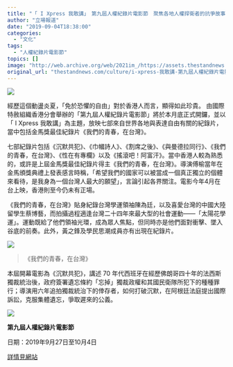 ```yaml
---
title: "「 I Xpress 我敢講」　第九屆人權紀錄片電影節　聚焦各地人權捍衛者的抗爭故事"
author: "立場報道"
date: "2019-09-04T18:38:00"
categories:
  - "文化"
tags:
  - "人權紀錄片電影節"
topics: []
image: "http://web.archive.org/web/2021im_/https://assets.thestandnews.com/media/photos/67960557_2542288965834053_1995403189670641664_n_TGpHZ.jpg"
original_url: "thestandnews.com/culture/i-xpress-我敢講-第九屆人權紀錄片電影節-聚焦各地人權捍衛者的抗爭故事"
---
```

![](http://web.archive.org/web/2021im_/https://assets.thestandnews.com/media/photos/67960557_2542288965834053_1995403189670641664_n_TGpHZ.jpg)

經歷這個動盪炎夏，「免於恐懼的自由」對於香港人而言，顯得如此珍貴。 由國際特赦組織香港分會舉辦的「第九屆人權紀錄片電影節」將於本月底正式開鑼，並以「 I Xpress 我敢講」為主題，放映七部來自世界各地與表達自由有關的紀錄片，當中包括金馬獎最佳紀錄片《我們的青春，在台灣》。

七部紀錄片包括《沉默共犯》、《巾幗詩人》、《割席之後》、《與曼德拉同行》、《我們的青春，在台灣》、《性在有專欄》以及《搖滾吧！阿富汗》。當中香港人較為熟悉的，或許是上屆金馬獎最佳紀錄片得主《我們的青春，在台灣》。導演傅榆當年在金馬頒獎典禮上發表感言時稱，「希望我們的國家可以被當成一個真正獨立的個體來看待，是我身為一個台灣人最大的願望」，言論引起各界關注。電影今年4月在台上映，香港則至今仍未有正場。

《我們的青春，在台灣》貼身紀錄台灣學運領袖陳為廷，以及喜愛台灣的中國大陸留學生蔡博藝，而拍攝過程適逢台灣二十四年來最大型的社會運動——「太陽花學運」。運動既給了他們領袖光環，成為眾人焦點，但同時亦是他們面對衝擊、墜入谷底的前奏。此外，黃之鋒及學民思潮成員亦有出現在紀錄片。

![](http://web.archive.org/web/2021im_/https://assets.thestandnews.com/media/photos/Broadway20film20still_Our20Youth20in20Taiwan_1jI9e.jpg)
> 《我們的青春，在台灣》

本屆開幕電影為《沉默共犯》，講述 70 年代西班牙在經歷佛朗哥四十年的法西斯獨裁統治後，政府簽署遺忘條約「忘掉」獨裁政權和其國民衛隊所犯下的種種罪行；導演用六年追拍獨裁統治下的倖存者，如何打破沉默，在阿根廷法庭提出國際訴訟，克服集體遺忘，爭取遲來的公義。

![](http://web.archive.org/web/2021im_/https://assets.thestandnews.com/media/photos/Broadway20film20still_The20Silence20of20Others_6qy63.jpg)

**第九屆人權紀錄片電影節**

日期：2019年9月27日至10月4日 

[詳情見網站](http://web.archive.org/web/20211229132411/http://hrfilm.amnesty.org.hk/ticketing.html)
